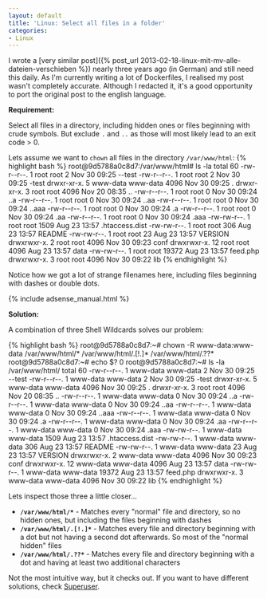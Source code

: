 ```yaml
---
layout: default
title: 'Linux: Select all files in a folder'
categories:
- Linux
---
```


I wrote a [very similar post]({% post_url 2013-02-18-linux-mit-mv-alle-dateien-verschieben %}) nearly three years ago (in German) and still need this daily. As I'm currently writing a lot of Dockerfiles, I realised my post wasn't completely accurate. Although I redacted it, it's a good opportunity to port the original post to the english language.

**Requirement:**

Select all files in a directory, including hidden ones or files beginning with crude symbols. But exclude `.` and `..` as those will most likely lead to an exit code > 0.

Lets assume we want to `chown` all files in the directory `/var/www/html`:
{% highlight bash %}
root@9d5788a0c8d7:/var/www/html# ls -la
total 60
-rw-r--r--.  1 root     root         2 Nov 30 09:25 --test
-rw-r--r--.  1 root     root         2 Nov 30 09:25 -test
drwxr-xr-x.  5 www-data www-data  4096 Nov 30 09:25 .
drwxr-xr-x.  3 root     root      4096 Nov 20 08:35 ..
-rw-r--r--.  1 root     root         0 Nov 30 09:24 ..a
-rw-r--r--.  1 root     root         0 Nov 30 09:24 ..aa
-rw-r--r--.  1 root     root         0 Nov 30 09:24 ..aaa
-rw-r--r--.  1 root     root         0 Nov 30 09:24 .a
-rw-r--r--.  1 root     root         0 Nov 30 09:24 .aa
-rw-r--r--.  1 root     root         0 Nov 30 09:24 .aaa
-rw-rw-r--.  1 root     root      1509 Aug 23 13:57 .htaccess.dist
-rw-rw-r--.  1 root     root       306 Aug 23 13:57 README
-rw-rw-r--.  1 root     root        23 Aug 23 13:57 VERSION
drwxrwxr-x.  2 root     root      4096 Nov 30 09:23 conf
drwxrwxr-x. 12 root     root      4096 Aug 23 13:57 data
-rw-rw-r--.  1 root     root     19372 Aug 23 13:57 feed.php
drwxrwxr-x.  3 root     root      4096 Nov 30 09:22 lib
{% endhighlight %}

Notice how we got a lot of strange filenames here, including files beginning with dashes or double dots.

<!--more-->
{% include adsense_manual.html %}

**Solution:**

A combination of three Shell Wildcards solves our problem:

{% highlight bash %}
root@9d5788a0c8d7:~# chown -R www-data:www-data /var/www/html/* /var/www/html/.[!.]* /var/www/html/.??*
root@9d5788a0c8d7:~# echo $?
0
root@9d5788a0c8d7:~# ls -la /var/www/html/
total 60
-rw-r--r--.  1 www-data www-data     2 Nov 30 09:25 --test
-rw-r--r--.  1 www-data www-data     2 Nov 30 09:25 -test
drwxr-xr-x.  5 www-data www-data  4096 Nov 30 09:25 .
drwxr-xr-x.  3 root     root      4096 Nov 20 08:35 ..
-rw-r--r--.  1 www-data www-data     0 Nov 30 09:24 ..a
-rw-r--r--.  1 www-data www-data     0 Nov 30 09:24 ..aa
-rw-r--r--.  1 www-data www-data     0 Nov 30 09:24 ..aaa
-rw-r--r--.  1 www-data www-data     0 Nov 30 09:24 .a
-rw-r--r--.  1 www-data www-data     0 Nov 30 09:24 .aa
-rw-r--r--.  1 www-data www-data     0 Nov 30 09:24 .aaa
-rw-rw-r--.  1 www-data www-data  1509 Aug 23 13:57 .htaccess.dist
-rw-rw-r--.  1 www-data www-data   306 Aug 23 13:57 README
-rw-rw-r--.  1 www-data www-data    23 Aug 23 13:57 VERSION
drwxrwxr-x.  2 www-data www-data  4096 Nov 30 09:23 conf
drwxrwxr-x. 12 www-data www-data  4096 Aug 23 13:57 data
-rw-rw-r--.  1 www-data www-data 19372 Aug 23 13:57 feed.php
drwxrwxr-x.  3 www-data www-data  4096 Nov 30 09:22 lib
{% endhighlight %}

Lets inspect those three a little closer...

* **`/var/www/html/*`** - Matches every "normal" file and directory, so no hidden ones, but including the files beginning with dashes
* **`/var/www/html/.[!.]*`** - Matches every file and directory beginning with a dot but not having a second dot afterwards. So most of the "normal hidden" files
* **`/var/www/html/.??*`** - Matches every file and directory beginning with a dot and having at least two additional characters

Not the most intuitive way, but it checks out. If you want to have different solutions, check [Superuser](https://superuser.com/questions/62141/linux-how-to-move-all-files-from-current-directory-to-upper-directory).
